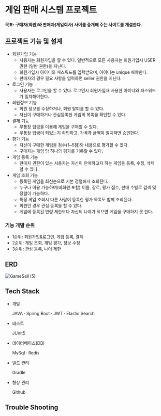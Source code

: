 # 게임 판매 시스템 프로젝트
 #### 목표: 구매자(회원)와 판매자(게임회사) 사이를 중개해 주는 사이트를 개설한다.   
     
## 프로젝트 기능 및 설계
* 회원가입 기능
  * 사용자는 회원가입을 할 수 있다. 일반적으로 모든 사용자는 회원가입시 USER 권한 (일반 권한)을 지닌다.
  * 회원가입시 아이디와 패스워드를 입력받으며, 아이디는 unique 해야한다.
  * 판매자의 경우 필요 사항을 입력하면 seller 권한을 지닌다.
* 로그인 기능
  * 사용자는 로그인을 할 수 있다. 로그인시 회원가입때 사용한 아이디와 패스워드가 일치해야한다.
* 회원정보 기능
  * 회원 정보를 수정하거나, 회원 탈퇴를 할 수 있다.
  * 자신이 구매하거나 관심등록한 게임의 목록을 확인할 수 있다.
* 결제 기능
  * 무통장 입금을 이용해 게임을 구매할 수 있다.
  * 무통장 입금이 되었는지 확인하고, 가격과 금액이 일치하면 승인한다.
* 평가 기능
  * 자신이 구매한 게임을 점수(1~5점)와 내용으로 평가할 수 있다.
  * 구매자는 게임 당 하나의 평가를 기록할 수 있다.
* 게임 등록 기능
  * 판매자 권한이 있는 사용자는 자신이 판매하고자 하는 게임을 등록, 수정, 삭제할 수 있다.
* 게임 조회 기능
  * 등록된 게임을 최신순으로 기본 정렬해서 조회된다.
  * 누구나 이용 가능하며(비회원 포함) 이름, 장르, 평가 점수, 판매 수별로 검색 및 정렬이 가능하다.
  * 특정 게임 조회시 다른 사람이 등록한 평가 목록도 함께 조회된다.
  * 회원인 경우 관심 등록을 할 수 있다.
  * 게임에 등록된 연령 제한보다 자신의 나이가 적으면 게임을 구매하지 못 한다.

### 기능 개발 순위
* 1순위: 회원가입&로그인, 게임 등록, 결제
* 2순위: 게임 조회, 게임 평가, 정보 수정
* 3순위: 관심 등록, 나이 제한


## ERD
![GameSell (5)](https://github.com/user-attachments/assets/347b0957-d4d9-4bc6-b0d2-f88b25d6ce48)

## Tech Stack
  * 개발   
  <ol>
    JAVA · Spring Boot · JWT · Elastic Search
  </ol>
  
  * 테스트 
  <ol>
    JUnit5
  </ol>
  
  * 데이터베이스(DB)
  <ol>
   MySql · Redis
  </ol>
  
  * 빌드 관리
  <ol>
    Gradle
  </ol>
  
  * 형상 관리
  <ol>
    Github
  </ol>

## Trouble Shooting
